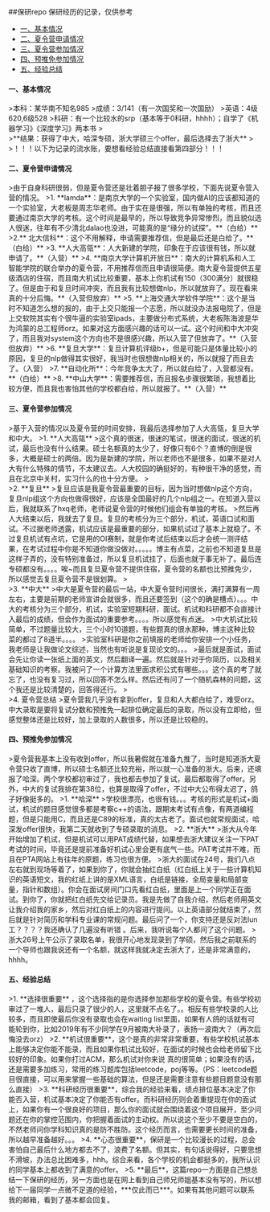 ##保研repo
保研经历的记录，仅供参考

* [一、基本情况](#1)
* [二、夏令营申请情况](#2)
* [三、夏令营参加情况](#3) 
* [四、预推免参加情况](#4)
* [五、经验总结](#5)  

<h4 id="1">一、基本情况</h4>
>本科：某华南不知名985
>成绩：3/141（有一次国奖和一次国励）
>英语：4级620,6级528
>科研：有一个比较水的srp（基本等于0科研，hhhh）；自学了《机器学习》《深度学习》两本书
><br>
>**结果：获得了中大，哈深专硕，浙大学硕三个offer，最后选择去了浙大**
><br>
>！！！以下为记录的流水账，要想看经验总结直接看第四部分！！！

<h4 id="2">二、夏令营申请情况</h4>
>由于自身科研很弱，但是夏令营还是壮着胆子报了很多学校，下面先说夏令营入营的情况。
>1. **lamda**：是南京大学的一个实验室，国内做AI的应该都知道的一个实验室，大老板是周志华老师。由于实在是很强，所以有单独的考核，而且还要通过南京大学的考核。这个时间是最早的，所以导致竞争异常惨烈，而且貌似选人很迷，往年有不少清北dalao也没进，可能真的是“缘分的试探”。**（白给）**
>2.** 北大信科**：这个不用解释，申请需要推荐信，但是最后还是白给了。**（白给）**
>3. **人大高瓴**：人大新建的学院，印象在于应该很有钱，所以就申请了。**（入营）**
>4. **南京大学计算机开放日**：南大的计算机系和人工智能学院的联合举办的夏令营，不用推荐信而且申请很简便。南大夏令营提供五星级酒店的住宿，而且南大机试比较重要，基本上你机试有150（300满分）就很稳了。但是由于和复旦时间冲突，而且我有比较想做nlp，所以就放弃了。现在看来真的十分后悔。**（入营但放弃）**
>5. **上海交通大学软件学院**：这个是当时不知道怎么想的报的，由于上交只能报一个志愿，所以就没办法报电院了，但是上交软院其实有个很牛逼的实验室ipads，主要做分布式系统，大老板陈海波是华为鸿蒙的总工程师orz。如果对这方面感兴趣的话可以一试。这个时间和中大冲突了，而且我对system这个方向也不是很感兴趣，所以入营了但放弃了。**（入营但放弃）**
>6. **复旦大学**：复旦计算机评级b+，但是可能只是体量比较小的原因，复旦的nlp做得其实很好，我当时也很想做nlp相关的，所以就报了而且去了。（入营）
>7. **自动化所**：今年竞争太大了，所以就白给了，入营都没有。**（白给）**
>8. **中山大学**：需要推荐信，而且报名步骤很繁琐，我想着比较方便，而且我也害怕其他的学校都白给，所以就报了。**（入营）**

<h4 id="3">三、夏令营参加情况</h4>
>基于入营的情况以及夏令营的时间安排，我最后选择参加了人大高瓴，复旦大学和中大。
>1. **人大高瓴**
>这个真的很迷，很迷的笔试，很迷的面试，很迷的机试，最后也没有什么结果。硕士名额真的太少了，好像只有6个？直博的倒是很多，大概是硕士的两倍。因为是新建的学院，所以老师也不是很多，如果不是对人大有什么特殊的情节，不太建议去。人大校园的确挺好的，有种很干净的感觉，而且在北京中关村，实习什么的也十分方便。
><br>
>2. **复旦**
>复旦应该是我夏令营最重要的目标，因为当时想做nlp这个方向，复旦nlp组这个方向也做得很好，应该是全国最好的几个nlp组之一。在知道入营以后，我就联系了hxq老师，老师说夏令营的时候他们组会有单独的考核。
>然后再人大结束以后，我就去了复旦。复旦的考核分为三个部分，机试，英语口试和面试。不过据老师透露，机试应该是最重要的部分，如果机试过了基本上就稳了。不过复旦机试有点坑，它是用的OI赛制，就是你考试后结束以后才会统一测评结果，在考试过程中你是不知道你做没做对。。。。。博主有点菜，之前也不知道复旦是这样子弄的，没有特别准备过，所以复旦机试挂了，后面也就于事无补了。最后连专硕都没有。。。。唉~而且复旦夏令营不提供住宿，夏令营的名额也比预推免少，所以感觉去复旦夏令营不是很划算。
><br>
>3. **中大**
>中大是夏令营的最后一站，中大夏令营时间很长，满打满算有一周左右，主要是前期的老师宣讲会就很多，而且还要签到（这个的确是槽点）。。。中大的考核分为三个部分，机试，实验室短期科研，面试。机试和科研都不会直接计入最后的成绩，但会作为面试的重要参考。。。。所以感觉有点迷。
>中大机试比较简单，不过题量比较大，三个小时10道题，有些题真的很水那种，博主这种比较菜的都过了8道半。。。。
>实验室科研是你之前填报的老师给你安排一个小任务，我老师是让我做论文综述，当然也有听说是复现论文的。。。
>最后就是面试，面试会先让你读一张纸上面的英文，然后翻译一遍。然后就是针对于你简历，以及相关基础知识的考察。我被问了一个计算方法里面求积公式有哪些。。。这个真的考了就忘了，也没有复习过，所以回答不怎么样。然后还有问了一个随机森林的问题，这个我还是比较清楚的，回答得还行。
><br>
>4. 夏令营总结
>夏令营我几乎没有拿到offer，复旦和人大都白给了，难受orz。中大录取是要将复试分数和预推免一起排位确定最后的录取，所以没有立即给，但感觉整体还是比较好，加上录取的人数很多，所以还是比较稳的。 

<h4 id="4">四、预推免参加情况</h4>
>夏令营我基本上没有收到offer，所以我暑假就在准备九推了，当时是知道浙大夏令营只收了直博，所以硕士名额还比较充裕，所以就一心准备的浙大。后来，还填报了哈深。两个学校都初审过了，我也都去参加了复试，最后都取得了offer。另外，中大的复试我排在第38位，也算是取得了offer，不过中大公布得太迟了，鸽子好像挺多的。
>1. **哈深**
>学校很漂亮，也很有钱。。。考核的形式是机试+面试，机试的题目感觉很多都是考察c++的语法，跟期末考试有点像，有两道编程题，但是只能用C，而且还是C89的标准，真的太古老了。面试也就常规面试，哈深发offer很快，我第二天就收到了专硕录取的消息。
>2. **浙大**
>浙大从今年开始增加了机试，但是机试可以用PAT成绩代替，如果想去浙大建议关注一下PAT考试的时间，毕竟还是提前准备好机试心里会更有底气一些。PAT考试并不难，而且在PTA网站上有往年的原题，练习也很方便。
>浙大的面试在24号，我们八点左右就到现场等着了，如果到你了，你就会抽红白纸（红白纸上关于一些计算机知识的英语短文，我的红纸上讲的是XML语言，白纸是链接，全局变量和局部变量，指针和数组）。你会在面试房间门口先看红白纸，里面是上一个同学正在面试。到你了，你就把红白纸先交给记录员。我是先做了自我介绍，然后老师用英文让我介绍我的家乡，然后对红白纸上的内容进行提问。以上英语部分就结束了，然后就是针对简历和学科专业课的常规问题。最后问了一个，你支持还是反对法lun工？？？？我还确认了几遍没有听错 。后来，我听说每个人都问了这个问题。
>浙大26号上午公示了录取名单，我很开心地发现录到了学硕，然后我之前联系的一个导师也跟我说还有一个名额，就这样我就决定去浙大了，还是非常满意的，hhhh。

<h4 id="5">五、经验总结</h4>
>1. **选择很重要** ，这个选择指的是你选择参加那些学校的夏令营。有些学校初审过了一堆人，最后只录了很少的人，这里就不点名了。。相反有些学校录的人比较多，而且即使最后你没有录取也会在waiting list里面，如果有人鸽的话就有可能轮到你，比如2019年有不少同学在9月被南大补录了，表扬一波南大？（再次后悔没去orz）
>2. **机试很重要**，这个是真的非常非常重要，有些学校机试基本上能够决定你能不能录，而且如果你机试比较好，在面试的时候也会给老师留下比较好的印象。如果你打过ACM，那么机试对你来说 真的很简单；如果没有的话，还是需要多加练习，常用的练习题库包括leetcode，poj等等。（PS：leetcode题目很直接，可以用来掌握一些基础的算法，但是还是需要注意有些题目题意没有那么直接）
>3. **科研经历很重要**，综合我的经验来看，绩点排位基本决定了你能否入营，机试基本决定了你能否有offer。而科研经历则会着重提现在你的面试上，如果你有一个很良好的项目，那么你的面试就会围绕着这个项目展开，至少问题还在你的掌控范围内，你把握着面试的主动权。所以说这个至少不要是空白的，不然老师问你学科知识真的是防不胜防。这个经历而言，也需要更长时间的准备，所以越早准备越好。。。
>4. **心态很重要**，保研是一个比较漫长的过程，总会害怕自己最后什么地方都去不了，浪费了名额。但其实，有句话说得好，只要思想不滑坡，办法总比困难多，hhh。综合来看，各个学校的机会都挺多的，我所认识的同学基本上都收到了满意的offer。
>5. **最后**，这篇repo一方面是自己想总结一下保研的经历，另一方面也是在网上看到自己师兄师姐基本没有写的，所以想给下一届同学一点微不足道的经验，***仅此而已***。如果有其他问题可以联系我的邮箱<xray20161@gmail.com>，看到了基本都会回复。